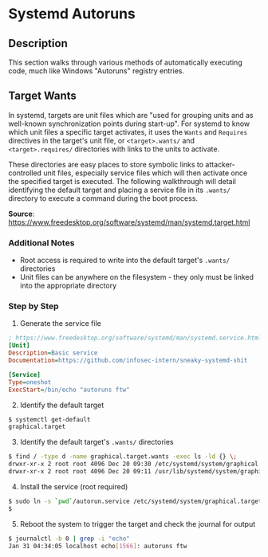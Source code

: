 # Systemd Autoruns

## Description

This section walks through various methods of automatically executing code,
much like Windows "Autoruns" registry entries.

## Target Wants

In systemd, targets are unit files which are "used for grouping units and as well-known synchronization points during start-up".
For systemd to know which unit files a specific target activates, it uses the `Wants` and `Requires` directives in the target's unit file,
or `<target>.wants/` and `<target>.requires/` directories with links to the units to activate.

These directories are easy places to store symbolic links to attacker-controlled unit files, especially service files which will then activate
once the specified target is executed. The following walkthrough will detail identifying the default target and placing a service file
in its `.wants/` directory to execute a command during the boot process.

**Source**: <https://www.freedesktop.org/software/systemd/man/systemd.target.html>

### Additional Notes

* Root access is required to write into the default target's `.wants/` directories
* Unit files can be anywhere on the filesystem - they only must be linked into the appropriate directory

### Step by Step

1. Generate the service file

```ini
; https://www.freedesktop.org/software/systemd/man/systemd.service.html
[Unit]
Description=Basic service
Documentation=https://github.com/infosec-intern/sneaky-systemd-shit

[Service]
Type=oneshot
ExecStart=/bin/echo "autoruns ftw"
```

2. Identify the default target

```sh
$ systemctl get-default
graphical.target
```

3. Identify the default target's `.wants/` directories

```sh
$ find / -type d -name graphical.target.wants -exec ls -ld {} \;
drwxr-xr-x 2 root root 4096 Dec 20 09:30 /etc/systemd/system/graphical.target.wants
drwxr-xr-x 2 root root 4096 Dec 20 09:11 /usr/lib/systemd/system/graphical.target.wants
```

4. Install the service (root required)

```sh
$ sudo ln -s `pwd`/autorun.service /etc/systemd/system/graphical.target.wants
$
```

5. Reboot the system to trigger the target and check the journal for output

```sh
$ journalctl -b 0 | grep -i "echo"
Jan 31 04:34:05 localhost echo[1566]: autoruns ftw
```
